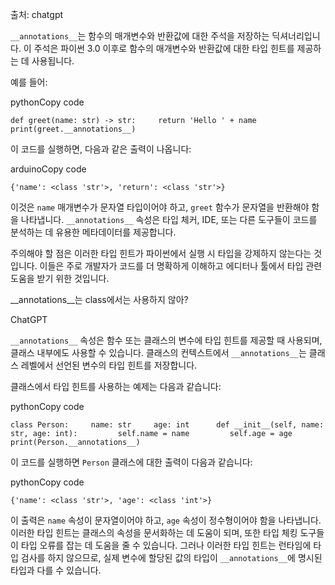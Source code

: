 
출처: chatgpt

`__annotations__`는 함수의 매개변수와 반환값에 대한 주석을 저장하는 딕셔너리입니다. 이 주석은 파이썬 3.0 이후로 함수의 매개변수와 반환값에 대한 타입 힌트를 제공하는 데 사용됩니다.

예를 들어:

pythonCopy code

`def greet(name: str) -> str:     return 'Hello ' + name  print(greet.__annotations__)`

이 코드를 실행하면, 다음과 같은 출력이 나옵니다:

arduinoCopy code

`{'name': <class 'str'>, 'return': <class 'str'>}`

이것은 `name` 매개변수가 문자열 타입이어야 하고, `greet` 함수가 문자열을 반환해야 함을 나타냅니다. `__annotations__` 속성은 타입 체커, IDE, 또는 다른 도구들이 코드를 분석하는 데 유용한 메타데이터를 제공합니다.

주의해야 할 점은 이러한 타입 힌트가 파이썬에서 실행 시 타입을 강제하지 않는다는 것입니다. 이들은 주로 개발자가 코드를 더 명확하게 이해하고 에디터나 툴에서 타입 관련 도움을 받기 위한 것입니다.


__annotations__는 class에서는 사용하지 않아?

ChatGPT

`__annotations__` 속성은 함수 또는 클래스의 변수에 타입 힌트를 제공할 때 사용되며, 클래스 내부에도 사용할 수 있습니다. 클래스의 컨텍스트에서 `__annotations__`는 클래스 레벨에서 선언된 변수의 타입 힌트를 저장합니다.

클래스에서 타입 힌트를 사용하는 예제는 다음과 같습니다:

pythonCopy code

`class Person:     name: str     age: int      def __init__(self, name: str, age: int):         self.name = name         self.age = age  print(Person.__annotations__)`

이 코드를 실행하면 `Person` 클래스에 대한 출력이 다음과 같습니다:

pythonCopy code

`{'name': <class 'str'>, 'age': <class 'int'>}`

이 출력은 `name` 속성이 문자열이어야 하고, `age` 속성이 정수형이어야 함을 나타냅니다. 이러한 타입 힌트는 클래스의 속성을 문서화하는 데 도움이 되며, 또한 타입 체킹 도구들이 타입 오류를 잡는 데 도움을 줄 수 있습니다. 그러나 이러한 타입 힌트는 런타임에 타입 검사를 하지 않으므로, 실제 변수에 할당된 값의 타입이 `__annotations__`에 명시된 타입과 다를 수 있습니다.